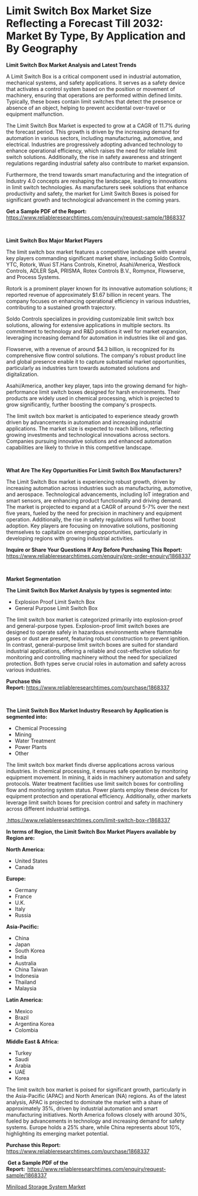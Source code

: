 <p><h1>Limit Switch Box Market Size Reflecting a Forecast Till 2032: Market By Type, By Application and By Geography</h1></p><p><strong>Limit Switch Box Market Analysis and Latest Trends</strong></p>
<p><p>A Limit Switch Box is a critical component used in industrial automation, mechanical systems, and safety applications. It serves as a safety device that activates a control system based on the position or movement of machinery, ensuring that operations are performed within defined limits. Typically, these boxes contain limit switches that detect the presence or absence of an object, helping to prevent accidental over-travel or equipment malfunction.</p><p>The Limit Switch Box Market is expected to grow at a CAGR of 11.7% during the forecast period. This growth is driven by the increasing demand for automation in various sectors, including manufacturing, automotive, and electrical. Industries are progressively adopting advanced technology to enhance operational efficiency, which raises the need for reliable limit switch solutions. Additionally, the rise in safety awareness and stringent regulations regarding industrial safety also contribute to market expansion.</p><p>Furthermore, the trend towards smart manufacturing and the integration of Industry 4.0 concepts are reshaping the landscape, leading to innovations in limit switch technologies. As manufacturers seek solutions that enhance productivity and safety, the market for Limit Switch Boxes is poised for significant growth and technological advancement in the coming years.</p></p>
<p><strong>Get a Sample PDF of the Report:&nbsp;</strong> <a href="https://www.reliableresearchtimes.com/enquiry/request-sample/1868337?utm_campaign=2457&utm_medium=2&utm_source=Github&utm_content=ia&utm_term=19022025&utm_id=limit-switch-box">https://www.reliableresearchtimes.com/enquiry/request-sample/1868337</a></p>
<p>&nbsp;</p>
<p><strong>Limit Switch Box Major Market Players</strong></p>
<p><p>The limit switch box market features a competitive landscape with several key players commanding significant market share, including Soldo Controls, YTC, Rotork, Wuxi ST.Hans Controls, Kinetrol, Asahi/America, Westlock Controls, ADLER SpA, PRISMA, Rotex Controls B.V., Romynox, Flowserve, and Process Systems. </p><p>Rotork is a prominent player known for its innovative automation solutions; it reported revenue of approximately $1.67 billion in recent years. The company focuses on enhancing operational efficiency in various industries, contributing to a sustained growth trajectory. </p><p>Soldo Controls specializes in providing customizable limit switch box solutions, allowing for extensive applications in multiple sectors. Its commitment to technology and R&D positions it well for market expansion, leveraging increasing demand for automation in industries like oil and gas.</p><p>Flowserve, with a revenue of around $4.3 billion, is recognized for its comprehensive flow control solutions. The company's robust product line and global presence enable it to capture substantial market opportunities, particularly as industries turn towards automated solutions and digitalization.</p><p>Asahi/America, another key player, taps into the growing demand for high-performance limit switch boxes designed for harsh environments. Their products are widely used in chemical processing, which is projected to grow significantly, further boosting the company's prospects.</p><p>The limit switch box market is anticipated to experience steady growth driven by advancements in automation and increasing industrial applications. The market size is expected to reach billions, reflecting growing investments and technological innovations across sectors. Companies pursuing innovative solutions and enhanced automation capabilities are likely to thrive in this competitive landscape.</p></p>
<p>&nbsp;</p>
<p><strong>What Are The Key Opportunities For Limit Switch Box Manufacturers?</strong></p>
<p><p>The Limit Switch Box market is experiencing robust growth, driven by increasing automation across industries such as manufacturing, automotive, and aerospace. Technological advancements, including IoT integration and smart sensors, are enhancing product functionality and driving demand. The market is projected to expand at a CAGR of around 5-7% over the next five years, fueled by the need for precision in machinery and equipment operation. Additionally, the rise in safety regulations will further boost adoption. Key players are focusing on innovative solutions, positioning themselves to capitalize on emerging opportunities, particularly in developing regions with growing industrial activities.</p></p>
<p><strong>Inquire or Share Your Questions If Any Before Purchasing This Report:</strong> <a href="https://www.reliableresearchtimes.com/enquiry/pre-order-enquiry/1868337?utm_campaign=2457&utm_medium=2&utm_source=Github&utm_content=ia&utm_term=19022025&utm_id=limit-switch-box">https://www.reliableresearchtimes.com/enquiry/pre-order-enquiry/1868337</a></p>
<p>&nbsp;</p>
<p><strong>Market Segmentation</strong></p>
<p><strong>The Limit Switch Box Market Analysis by types is segmented into:</strong></p>
<p><ul><li>Explosion Proof Limit Switch Box</li><li>General Purpose Limit Switch Box</li></ul></p>
<p><p>The limit switch box market is categorized primarily into explosion-proof and general-purpose types. Explosion-proof limit switch boxes are designed to operate safely in hazardous environments where flammable gases or dust are present, featuring robust construction to prevent ignition. In contrast, general-purpose limit switch boxes are suited for standard industrial applications, offering a reliable and cost-effective solution for monitoring and controlling machinery without the need for specialized protection. Both types serve crucial roles in automation and safety across various industries.</p></p>
<p><strong>Purchase this Report:&nbsp;</strong><a href="https://www.reliableresearchtimes.com/purchase/1868337?utm_campaign=2457&utm_medium=2&utm_source=Github&utm_content=ia&utm_term=19022025&utm_id=limit-switch-box">https://www.reliableresearchtimes.com/purchase/1868337</a></p>
<p>&nbsp;</p>
<p><strong>The Limit Switch Box Market Industry Research by Application is segmented into:</strong></p>
<p><ul><li>Chemical Processing</li><li>Mining</li><li>Water Treatment</li><li>Power Plants</li><li>Other</li></ul></p>
<p><p>The limit switch box market finds diverse applications across various industries. In chemical processing, it ensures safe operation by monitoring equipment movement. In mining, it aids in machinery automation and safety protocols. Water treatment facilities use limit switch boxes for controlling flow and monitoring system status. Power plants employ these devices for equipment protection and operational efficiency. Additionally, other markets leverage limit switch boxes for precision control and safety in machinery across different industrial settings.</p></p>
<p><a href="https://www.reliableresearchtimes.com/limit-switch-box-r1868337?utm_campaign=2457&utm_medium=2&utm_source=Github&utm_content=ia&utm_term=19022025&utm_id=limit-switch-box">&nbsp;https://www.reliableresearchtimes.com/limit-switch-box-r1868337</a></p>
<p><strong>In terms of Region, the Limit Switch Box Market Players available by Region are:</strong></p>
<p>
    <p> <strong> North America: </strong>
        <ul>
            <li>United States</li>
            <li>Canada</li>
        </ul>
        </p> 
    <p> <strong> Europe: </strong>
        <ul>
            <li>Germany</li>
            <li>France</li>
            <li>U.K.</li>
            <li>Italy</li>
            <li>Russia</li>
        </ul>
        </p> 
    <p> <strong> Asia-Pacific: </strong>
        <ul>
            <li>China</li>
            <li>Japan</li>
            <li>South Korea</li>
            <li>India</li>
            <li>Australia</li>
            <li>China Taiwan</li>
            <li>Indonesia</li>
            <li>Thailand</li>
            <li>Malaysia</li>
        </ul>
        </p> 
    <p> <strong> Latin America: </strong>
        <ul>
            <li>Mexico</li>
            <li>Brazil</li>
            <li>Argentina Korea</li>
            <li>Colombia</li>
        </ul>
        </p> 
    <p> <strong> Middle East & Africa: </strong>
        <ul>
            <li>Turkey</li>
            <li>Saudi</li>
            <li>Arabia</li>
            <li>UAE</li>
            <li>Korea</li>
        </ul>
    </p>
    </p>
<p><p>The limit switch box market is poised for significant growth, particularly in the Asia-Pacific (APAC) and North American (NA) regions. As of the latest analysis, APAC is projected to dominate the market with a share of approximately 35%, driven by industrial automation and smart manufacturing initiatives. North America follows closely with around 30%, fueled by advancements in technology and increasing demand for safety systems. Europe holds a 25% share, while China represents about 10%, highlighting its emerging market potential.</p></p>
<p><strong>Purchase this Report: </strong><a href="https://www.reliableresearchtimes.com/purchase/1868337?utm_campaign=2457&utm_medium=2&utm_source=Github&utm_content=ia&utm_term=19022025&utm_id=limit-switch-box">https://www.reliableresearchtimes.com/purchase/1868337</a></p>
<p>&nbsp;<strong>Get a Sample PDF of the Report:&nbsp;&nbsp;</strong><a href="https://www.reliableresearchtimes.com/enquiry/request-sample/1868337?utm_campaign=2457&utm_medium=2&utm_source=Github&utm_content=ia&utm_term=19022025&utm_id=limit-switch-box">https://www.reliableresearchtimes.com/enquiry/request-sample/1868337</a></p>
<p><strong></strong></p>
<p><p><a href="https://github.com/pelahotayabe/Market-Research-Report-List-1/blob/main/miniload-storage-system-market.md?utm_campaign=2457&utm_medium=2&utm_source=Github&utm_content=ia&utm_term=19022025&utm_id=limit-switch-box">Miniload Storage System Market</a></p></p>